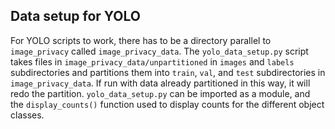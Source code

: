 ## Data setup for YOLO

For YOLO scripts to work, there has to be a directory parallel to `image_privacy`
called `image_privacy_data`.
The `yolo_data_setup.py` script takes files in `image_privacy_data/unpartitioned`
in `images` and `labels` subdirectories and partitions them into
`train`, `val`, and `test` subdirectories in `image_privacy_data`.
If run with data already partitioned in this way, it will redo the partition.
`yolo_data_setup.py` can be imported as a module, and the `display_counts()` function
used to display counts for the different object classes.
